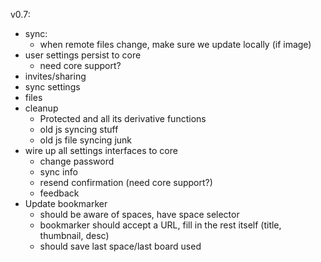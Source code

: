 v0.7:

- sync:
  - when remote files change, make sure we update locally (if image)
- user settings persist to core
  - need core support?
- invites/sharing
- sync settings
- files
- cleanup
  - Protected and all its derivative functions
  - old js syncing stuff
  - old js file syncing junk
- wire up all settings interfaces to core
  - change password
  - sync info
  - resend confirmation (need core support?)
  - feedback
- Update bookmarker
  - should be aware of spaces, have space selector
  - bookmarker should accept a URL, fill in the rest itself (title, thumbnail, desc)
  - should save last space/last board used


